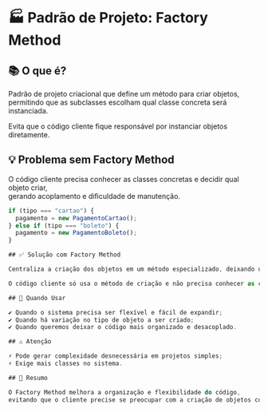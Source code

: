 # 🏭 Padrão de Projeto: Factory Method

## 📚 O que é?

Padrão de projeto criacional que define um método para criar objetos,  
permitindo que as subclasses escolham qual classe concreta será instanciada.

Evita que o código cliente fique responsável por instanciar objetos diretamente.

## 💡 Problema sem Factory Method

O código cliente precisa conhecer as classes concretas e decidir qual objeto criar,  
gerando acoplamento e dificuldade de manutenção.

```typescript
if (tipo === "cartao") {
  pagamento = new PagamentoCartao();
} else if (tipo === "boleto") {
  pagamento = new PagamentoBoleto();
}

## ✅ Solução com Factory Method

Centraliza a criação dos objetos em um método especializado, deixando o código cliente desacoplado.

O código cliente só usa o método de criação e não precisa conhecer as classes concretas.

## 🎯 Quando Usar

✔ Quando o sistema precisa ser flexível e fácil de expandir;  
✔ Quando há variação no tipo de objeto a ser criado;  
✔ Quando queremos deixar o código mais organizado e desacoplado.

## ⚠️ Atenção

⚡ Pode gerar complexidade desnecessária em projetos simples;  
⚡ Exige mais classes no sistema.

## 🧠 Resumo

O Factory Method melhora a organização e flexibilidade do código,  
evitando que o cliente precise se preocupar com a criação de objetos concretos.
